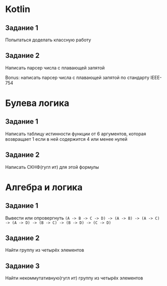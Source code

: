 # Kotlin
## Задание 1
Попытаться доделать классную работу
## Задание 2
Написать парсер числа с плавающей запятой

Bonus: написать парсер числа с плавающей запятой по стандарту IEEE-754
# Булева логика
## Задание 1 
Написать таблицу истинности функции от 6 аргументов, которая возвращает 1 если в ней содержится 4 или менее нулей
## Задание 2
Написать СКНФ(гугл ит) для этой формулы 
# Алгебра и логика
## Задание 1
Вывести или опровергнуть 
`(A -> B -> C -> D) -> (A -> B) -> (A -> C) -> (A -> D) -> (B -> C) -> (B -> D) -> (C -> D)`
## Задание 2
Найти группу из четырёх элементов 
## Задание 3
Найти некоммутативную(гугл ит) группу из четырёх элементов

